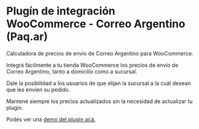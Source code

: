 # Plugín de integración WooCommerce - Correo Argentino (Paq.ar)

Calculadora de precios de envío de Correo Argentino para WooCommerce.

Integrá fácilmente a tu tienda WooCommerce los precios de envío de Correo Argentino, tanto a domicilio como a sucursal.

Dale la posibilidad a los usuarios de que elijan la sucursal a la cuál desean que les envíen su pedido.

Mantené siempre los precios actualizados sin la necesidad de actualizar tu plugin.

Podés ver una <a href="http://woo-ca-demo.adue.digital/" target="_blank">demo del plugin acá.</a>
